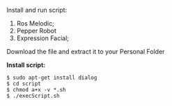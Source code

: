 Install and run script: 

1) Ros Melodic;
2) Pepper Robot
3) Expression Facial;

Download the file and extract it to your Personal Folder

**Install script:**
``` 
$ sudo apt-get install dialog
$ cd script
$ chmod a+x -v *.sh
$ ./execScript.sh
```
